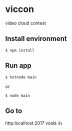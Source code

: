 # viccon
video cloud contest


## Install environment
```
$ npm install
```

## Run app
```
$ hotnode main
```
or 
```
$ node main
```
## Go to
http:localhost:2017 voalá :+1:
